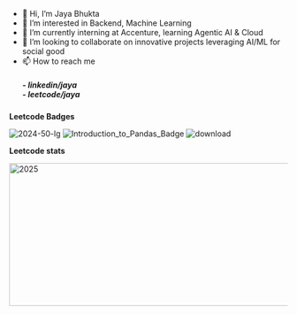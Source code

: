 - 👋 Hi, I’m Jaya Bhukta
- 👀 I’m interested in Backend, Machine Learning 
- 🌱 I’m currently interning at Accenture, learning Agentic AI & Cloud
- 💞️ I’m looking to collaborate on innovative projects leveraging AI/ML for social good
- 📫 How to reach me <h5> - linkedin/jaya <a href="https://www.linkedin.com/in/bhuktajaya2005/"> </a> <br> - leetcode/jaya <a href="https://leetcode.com/u/bhukubabu/"> </a> </h5>
<!-- ⚡ Fun fact:

<!---
bhukubabu/bhukubabu is a ✨ special ✨ repository because its `README.md` (this file) appears on your GitHub profile
You can click the Preview link to take a look at your changes.
--->

**Leetcode Badges**

![2024-50-lg](https://github.com/user-attachments/assets/1edaefaf-56e6-4cab-983f-bf996a0f1e9f) 
 ![Introduction_to_Pandas_Badge](https://github.com/user-attachments/assets/cae79d3f-8874-4965-820a-b089248f8a59)
 ![download](https://github.com/user-attachments/assets/94f6d42d-83d1-42c0-997f-06bc408ab367) 

**Leetcode stats**  

<img width="1078" height="258" alt="2025" src="https://github.com/user-attachments/assets/f0700843-e612-4a67-b442-617ad21ca631" />
